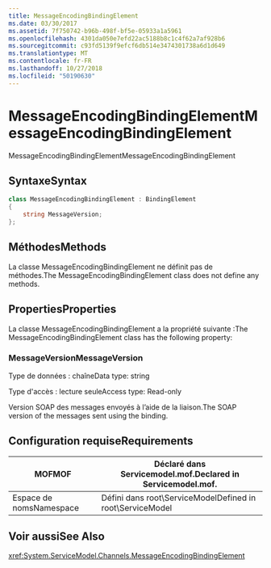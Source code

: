 ```yaml
---
title: MessageEncodingBindingElement
ms.date: 03/30/2017
ms.assetid: 7f750742-b96b-498f-bf5e-05933a1a5961
ms.openlocfilehash: 4301da050e7efd22ac5188b8c1c4f62a7af928b6
ms.sourcegitcommit: c93fd5139f9efcf6db514e3474301738a6d1d649
ms.translationtype: MT
ms.contentlocale: fr-FR
ms.lasthandoff: 10/27/2018
ms.locfileid: "50190630"
---
```

# <a name="messageencodingbindingelement"></a><span data-ttu-id="22f45-102">MessageEncodingBindingElement</span><span class="sxs-lookup"><span data-stu-id="22f45-102">MessageEncodingBindingElement</span></span>
<span data-ttu-id="22f45-103">MessageEncodingBindingElement</span><span class="sxs-lookup"><span data-stu-id="22f45-103">MessageEncodingBindingElement</span></span>  
  
## <a name="syntax"></a><span data-ttu-id="22f45-104">Syntaxe</span><span class="sxs-lookup"><span data-stu-id="22f45-104">Syntax</span></span>  
```csharp
class MessageEncodingBindingElement : BindingElement
{
    string MessageVersion;  
};  
 ```
  
## <a name="methods"></a><span data-ttu-id="22f45-105">Méthodes</span><span class="sxs-lookup"><span data-stu-id="22f45-105">Methods</span></span>  
 <span data-ttu-id="22f45-106">La classe MessageEncodingBindingElement ne définit pas de méthodes.</span><span class="sxs-lookup"><span data-stu-id="22f45-106">The MessageEncodingBindingElement class does not define any methods.</span></span>  
  
## <a name="properties"></a><span data-ttu-id="22f45-107">Properties</span><span class="sxs-lookup"><span data-stu-id="22f45-107">Properties</span></span>  
 <span data-ttu-id="22f45-108">La classe MessageEncodingBindingElement a la propriété suivante :</span><span class="sxs-lookup"><span data-stu-id="22f45-108">The MessageEncodingBindingElement class has the following property:</span></span>  
  
### <a name="messageversion"></a><span data-ttu-id="22f45-109">MessageVersion</span><span class="sxs-lookup"><span data-stu-id="22f45-109">MessageVersion</span></span>  
 <span data-ttu-id="22f45-110">Type de données : chaîne</span><span class="sxs-lookup"><span data-stu-id="22f45-110">Data type: string</span></span>  
  
 <span data-ttu-id="22f45-111">Type d'accès : lecture seule</span><span class="sxs-lookup"><span data-stu-id="22f45-111">Access type: Read-only</span></span>  
  
 <span data-ttu-id="22f45-112">Version SOAP des messages envoyés à l’aide de la liaison.</span><span class="sxs-lookup"><span data-stu-id="22f45-112">The SOAP version of the messages sent using the binding.</span></span>  
  
## <a name="requirements"></a><span data-ttu-id="22f45-113">Configuration requise</span><span class="sxs-lookup"><span data-stu-id="22f45-113">Requirements</span></span>  
  
|<span data-ttu-id="22f45-114">MOF</span><span class="sxs-lookup"><span data-stu-id="22f45-114">MOF</span></span>|<span data-ttu-id="22f45-115">Déclaré dans Servicemodel.mof.</span><span class="sxs-lookup"><span data-stu-id="22f45-115">Declared in Servicemodel.mof.</span></span>|  
|---------|-----------------------------------|  
|<span data-ttu-id="22f45-116">Espace de noms</span><span class="sxs-lookup"><span data-stu-id="22f45-116">Namespace</span></span>|<span data-ttu-id="22f45-117">Défini dans root\ServiceModel</span><span class="sxs-lookup"><span data-stu-id="22f45-117">Defined in root\ServiceModel</span></span>|  
  
## <a name="see-also"></a><span data-ttu-id="22f45-118">Voir aussi</span><span class="sxs-lookup"><span data-stu-id="22f45-118">See Also</span></span>  
 <xref:System.ServiceModel.Channels.MessageEncodingBindingElement>
